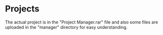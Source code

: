 # Projects

The actual project is in the "Project Manager.rar" file and also some files are uploaded in the "manager" directory for easy understanding.
